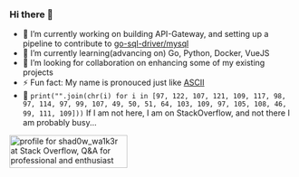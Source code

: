 ### Hi there 👋

- 🔭 I’m currently working on building API-Gateway, and setting up a pipeline to contribute to [go-sql-driver/mysql](https://github.com/go-sql-driver/mysql)
- 🌱 I’m currently learning(advancing on) Go, Python, Docker, VueJS
- 👯 I’m looking for collaboration on enhancing some of my existing projects
- ⚡ Fun fact: My name is pronouced just like [ASCII](https://en.wikipedia.org/wiki/ASCII)
- 📧 `print("".join(chr(i) for i in [97, 122, 107, 121, 109, 117, 98, 97, 114, 97, 99, 107, 49, 50, 51, 64, 103, 109, 97, 105, 108, 46, 99, 111, 109]))`
If I am not here, I am on StackOverflow, and not there I am probably busy...

<a href="https://stackoverflow.com/users/6505847/azycrw4282"><img src="https://stackoverflow.com/users/flair/6505847.png?theme=clean" width="208" height="58" alt="profile for shad0w_wa1k3r at Stack Overflow, Q&amp;A for professional and enthusiast programmers" title="profile for shad0w_wa1k3r at Stack Overflow, Q&amp;A for professional and enthusiast programmers"></a>




<!--
**AzyCrw4282/azycrw4282** is a ✨ _special_ ✨ repository because its `README.md` (this file) appears on your GitHub profile.

Here are some ideas to get you started:

- 🔭 I’m currently working on ...
- 🌱 I’m currently learning ...
- 👯 I’m looking to collaborate on ...
- 🤔 I’m looking for help with ...
- 💬 Ask me about ...
- 📫 How to reach me: ...
- 😄 Pronouns: ...
- ⚡ Fun fact: ...

<a href="https://stackoverflow.com/users/6505847/azycrw4282" <img src="StackO.png" alt="" width="120" height="200" style="float:left" class="bar-sm avatar-user"></a>
-->


